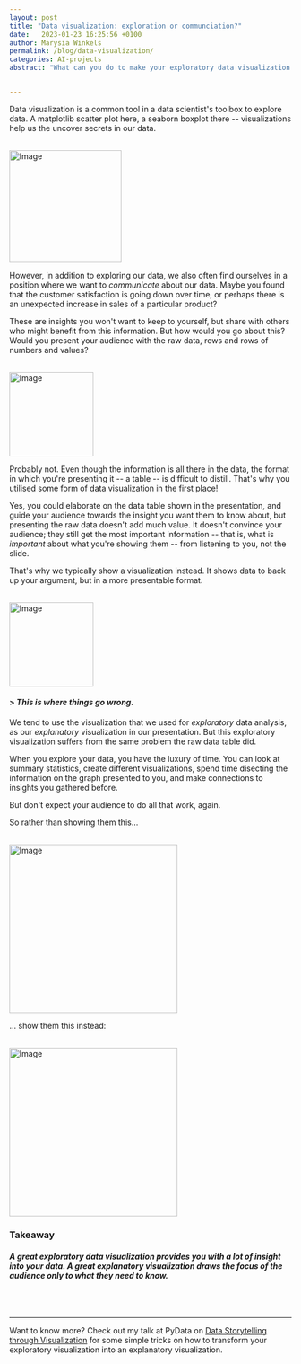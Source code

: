 ```yaml
---
layout: post
title: "Data visualization: exploration or communciation?"
date:   2023-01-23 16:25:56 +0100
author: Marysia Winkels
permalink: /blog/data-visualization/
categories: AI-projects
abstract: "What can you do to make your exploratory data visualization into a powerful tool for communication?"


---
```


Data visualization is a common tool in a data scientist's toolbox to explore data. A matplotlib scatter plot here, a seaborn boxplot there -- visualizations help us the uncover secrets in our data. 

<div class="Figure">
	<br>
    <img src="{{site.baseurl}}/assets/storytelling/exploratory.png" alt="Image" height="200"/>
</div>

However, in addition to exploring our data, we also often find ourselves in a position where we want to *communicate* about our data. Maybe you found that the customer satisfaction is going down over time, or perhaps there is an unexpected increase in sales of a particular product? 

These are insights you won't want to keep to yourself, but share with others who might benefit from this information. But how would you go about this? Would you present your audience with the raw data, rows and rows of numbers and values?

<div class="Figure">
	<br>
    <img src="{{site.baseurl}}/assets/storytelling/table.png" alt="Image" height="150"/>
</div>


Probably not. Even though the information is all there in the data, the format in which you're presenting it -- a table -- is difficult to distill. That's why you utilised some form of data visualization in the first place!

Yes, you could elaborate on the data table shown in the presentation, and guide your audience towards the insight you want them to know about, but presenting the raw data doesn't add much value. It doesn't convince your audience; they still get the most important information -- that is, what is *important* about what you're showing them -- from listening to you, not the slide. 

That's why we typically show a visualization instead. It shows data to back up your argument, but in a more presentable format.

<div class="Figure">
	<br>
    <img src="{{site.baseurl}}/assets/storytelling/insight.png" alt="Image" height="150"/>
</div>

#### > *This is where things go wrong.*


We tend to use the visualization that we used for *exploratory* data analysis, as our *explanatory* visualization in our presentation. But this exploratory visualization suffers from the same problem the raw data table did. 

When you explore your data, you have the luxury of time. You can look at summary statistics, create different visualizations, spend time disecting the information on the graph presented to you, and make connections to insights you gathered before. 

But don't expect your audience to do all that work, again.

So rather than showing them this... 

<div class="Figure">
	<br>
    <img src="{{site.baseurl}}/assets/storytelling/lang-bad.png" alt="Image" width="300"/>
</div>

... show them this instead: 

<div class="Figure">
	<br>
    <img src="{{site.baseurl}}/assets/storytelling/lang-good-1.png" alt="Image" width="300"/>
</div>


### Takeaway
#### *A great exploratory data visualization provides **you** with a lot of insight into your data. A great explanatory visualization draws the focus of **the audience** only to what they need to know.* 

<!-- You can even take this one step further. By adding more context, and an (opinionated) associated action, you can guide the audience towards the conclusion you want them to draw -- and the action you want them to take.

<div class="Figure">
	<br>
    <img src="{{site.baseurl}}/assets/storytelling/lang-good-2.png" alt="Image" width="360"/>
</div> -->

<br>
<br>

----

Want to know more? Check out my talk at PyData on [Data Storytelling through Visualization](https://www.youtube.com/watch?v=eMGF9AeO-sM) for some simple tricks on how to transform your exploratory visualization into an explanatory visualization.

 